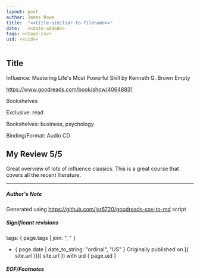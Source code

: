 ```yaml
---
layout: post
author: James Rowe
title:  "<<title-similiar-to-filename>>"
date:   <<date-added>>
tags: <<tags-csv>
uid: <<uid>>
---
```


<!-- highly dependent on how you personally use jekyll templates, and how you want this to show up -->

## Title

Influence: Mastering Life's Most Powerful Skill by Kenneth G. Brown
Empty 

https://www.goodreads.com/book/show/40648831

Bookshelves

Exclusive: read

Bookshelves: business, psychology

Binding/Format: Audio CD

## My Review 5/5

Great overview of lots of influence classics. This is a great course that covers all the recent literature. 

---

##### Author's Note

Generated using https://github.com/jsr6720/goodreads-csv-to-md script

##### Significant revisions

tags: { page.tags | join: ", " } <!-- todo move this somewhere -->

- { page.date | date_to_string: "ordinal", "US" } Originally published on [{ site.url }]({ site.url }) with uid { page.uid }

##### EOF/Footnotes
